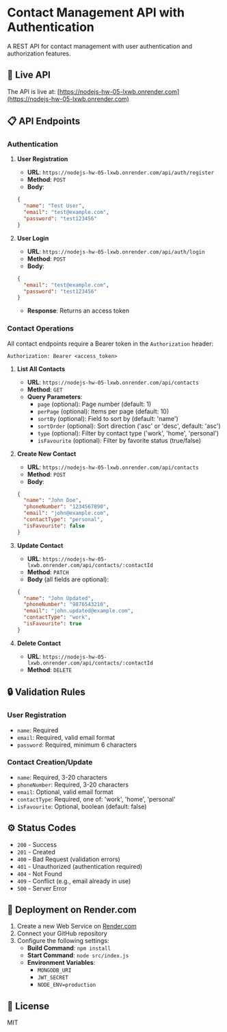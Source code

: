 # Contact Management API with Authentication

A REST API for contact management with user authentication and authorization features.

## 🚀 Live API

The API is live at: [https://nodejs-hw-05-lxwb.onrender.com](https://nodejs-hw-05-lxwb.onrender.com)

## 📋 API Endpoints

### Authentication

1. **User Registration**
   - **URL**: `https://nodejs-hw-05-lxwb.onrender.com/api/auth/register`
   - **Method**: `POST`
   - **Body**:
   ```json
   {
     "name": "Test User",
     "email": "test@example.com",
     "password": "test123456"
   }
   ```

2. **User Login**
   - **URL**: `https://nodejs-hw-05-lxwb.onrender.com/api/auth/login`
   - **Method**: `POST`
   - **Body**:
   ```json
   {
     "email": "test@example.com",
     "password": "test123456"
   }
   ```
   - **Response**: Returns an access token

### Contact Operations

All contact endpoints require a Bearer token in the `Authorization` header:
```
Authorization: Bearer <access_token>
```

1. **List All Contacts**
   - **URL**: `https://nodejs-hw-05-lxwb.onrender.com/api/contacts`
   - **Method**: `GET`
   - **Query Parameters**:
     - `page` (optional): Page number (default: 1)
     - `perPage` (optional): Items per page (default: 10)
     - `sortBy` (optional): Field to sort by (default: 'name')
     - `sortOrder` (optional): Sort direction ('asc' or 'desc', default: 'asc')
     - `type` (optional): Filter by contact type ('work', 'home', 'personal')
     - `isFavourite` (optional): Filter by favorite status (true/false)

2. **Create New Contact**
   - **URL**: `https://nodejs-hw-05-lxwb.onrender.com/api/contacts`
   - **Method**: `POST`
   - **Body**:
   ```json
   {
     "name": "John Doe",
     "phoneNumber": "1234567890",
     "email": "john@example.com",
     "contactType": "personal",
     "isFavourite": false
   }
   ```

3. **Update Contact**
   - **URL**: `https://nodejs-hw-05-lxwb.onrender.com/api/contacts/:contactId`
   - **Method**: `PATCH`
   - **Body** (all fields are optional):
   ```json
   {
     "name": "John Updated",
     "phoneNumber": "9876543210",
     "email": "john.updated@example.com",
     "contactType": "work",
     "isFavourite": true
   }
   ```

4. **Delete Contact**
   - **URL**: `https://nodejs-hw-05-lxwb.onrender.com/api/contacts/:contactId`
   - **Method**: `DELETE`

## 🔒 Validation Rules

### User Registration
- `name`: Required
- `email`: Required, valid email format
- `password`: Required, minimum 6 characters

### Contact Creation/Update
- `name`: Required, 3-20 characters
- `phoneNumber`: Required, 3-20 characters
- `email`: Optional, valid email format
- `contactType`: Required, one of: 'work', 'home', 'personal'
- `isFavourite`: Optional, boolean (default: false)

## ⚙️ Status Codes

- `200` - Success
- `201` - Created
- `400` - Bad Request (validation errors)
- `401` - Unauthorized (authentication required)
- `404` - Not Found
- `409` - Conflict (e.g., email already in use)
- `500` - Server Error

## 🚀 Deployment on Render.com

1. Create a new Web Service on [Render.com](https://render.com)
2. Connect your GitHub repository
3. Configure the following settings:
   - **Build Command**: `npm install`
   - **Start Command**: `node src/index.js`
   - **Environment Variables**:
     - `MONGODB_URI`
     - `JWT_SECRET`
     - `NODE_ENV=production`

## 📝 License

MIT 